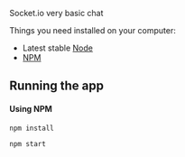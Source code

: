 Socket.io very basic chat

Things you need installed on your computer:
- Latest stable [Node](https://nodejs.org/en/)
- [NPM](https://www.npmjs.com/get-npm)
## Running the app

#### Using NPM
```
npm install

npm start
```
